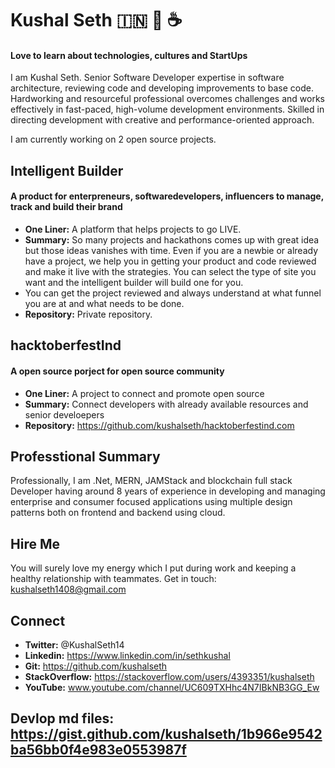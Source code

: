 
# Kushal Seth :india: :pray: :coffee:

#### Love to learn about technologies, cultures and StartUps  

I am Kushal Seth. Senior Software Developer expertise in software architecture, reviewing code and developing improvements to base code. Hardworking and resourceful professional overcomes challenges and works effectively in fast-paced, high-volume development environments. Skilled in directing development with creative and performance-oriented approach.

I am currently working on 2 open source projects.

## Intelligent Builder 

#### A product for enterpreneurs, softwaredevelopers, influencers to manage, track and build their brand

- **One Liner:** A platform that helps projects to go LIVE.
- **Summary:** So many projects and hackathons comes up with great idea but those ideas vanishes with time. Even if you are a newbie or already have a project, we help you in getting your product and code reviewed and make it live with the strategies. You can select the type of site you want and the intelligent builder will build one for you.
- You can get the project reviewed and always understand at what funnel you are at and what needs to be done.
- **Repository:** Private repository. 

## hacktoberfestInd  

#### A open source porject for open source community

- **One Liner:** A project to connect and promote open source
- **Summary:** Connect developers with already available resources and senior develoepers 
- **Repository:** https://github.com/kushalseth/hacktoberfestind.com

## Professtional Summary 

Professionally, I am .Net, MERN, JAMStack and blockchain full stack Developer having around 8 years of experience in developing and managing enterprise and consumer focused applications using multiple design patterns both on frontend and backend using cloud.


## Hire Me 

You will surely love my energy which I put during work and keeping a healthy relationship with teammates. Get in touch: [kushalseth1408@gmail.com](mailto:kushalseth1408@gmail.com)


## Connect
- **Twitter:** @KushalSeth14
- **Linkedin:** https://www.linkedin.com/in/sethkushal
- **Git:** https://github.com/kushalseth
- **StackOverflow:** https://stackoverflow.com/users/4393351/kushalseth
- **YouTube:** www.youtube.com/channel/UC609TXHhc4N7IBkNB3GG_Ew

## Devlop md files: https://gist.github.com/kushalseth/1b966e9542ba56bb0f4e983e0553987f 
